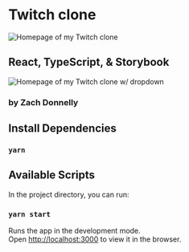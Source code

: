 # Twitch clone
![Homepage of my Twitch clone](https://i.imgur.com/UORl0bn.png)

## React, TypeScript, & Storybook

![Homepage of my Twitch clone w/ dropdown](https://i.imgur.com/kKP2hAc.png)

### by Zach Donnelly

## Install Dependencies

### `yarn`

## Available Scripts

In the project directory, you can run:

### `yarn start`

Runs the app in the development mode.<br />
Open [http://localhost:3000](http://localhost:3000) to view it in the browser.
